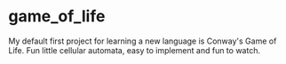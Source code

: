 # game_of_life
My default first project for learning a new language is Conway's Game of Life. Fun little cellular automata, easy to implement and fun to watch.
